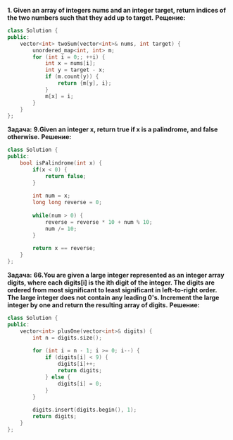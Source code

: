 **1. Given an array of integers nums and an integer target, return indices of the two numbers such that they add up to target.**
**Рещение:**
```cpp
class Solution {
public:
    vector<int> twoSum(vector<int>& nums, int target) {
        unordered_map<int, int> m;
        for (int i = 0;; ++i) {
            int x = nums[i];
            int y = target - x;
            if (m.count(y)) {
                return {m[y], i};
            }
            m[x] = i;
        }
    }
};
```
**Задача:**
**9.Given an integer x, return true if x is a palindrome, and false otherwise.**
**Решение:**
```cpp
class Solution {
public:
    bool isPalindrome(int x) {
        if(x < 0) {
            return false;
        }
        
        int num = x;
        long long reverse = 0;
        
        while(num > 0) {
            reverse = reverse * 10 + num % 10;
            num /= 10;
        }
        
        return x == reverse;
    }
};
```
**Задача:**
**66.You are given a large integer represented as an integer array digits, where each digits[i] is the ith digit of the integer. The digits are ordered from most significant to least significant in left-to-right order. The large integer does not contain any leading 0's. Increment the large integer by one and return the resulting array of digits.**
**Решение:**
```cpp
class Solution {
public:
    vector<int> plusOne(vector<int>& digits) {
        int n = digits.size();
        
        for (int i = n - 1; i >= 0; i--) {
            if (digits[i] < 9) {
                digits[i]++;
                return digits;
            } else {
                digits[i] = 0;
            }
        }
        
        digits.insert(digits.begin(), 1);
        return digits;
    }
};
```